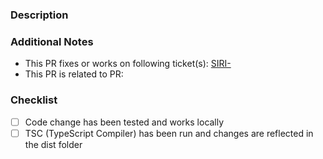 ### Description

<!--  Describe your changes in detail. Also mention how to handle breaking changes if there are any -->

### Additional Notes

- This PR fixes or works on following ticket(s): [SIRI-](https://scireum.myjetbrains.com/youtrack/issue/SIRI-)
- This PR is related to PR: <!-- URL of PR if applicable, remove otherwise -->

### Checklist

- [ ] Code change has been tested and works locally
- [ ] TSC (TypeScript Compiler) has been run and changes are reflected in the dist folder
